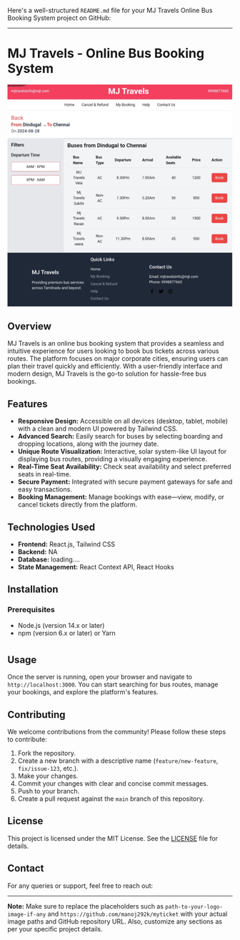Here's a well-structured `README.md` file for your MJ Travels Online Bus Booking System project on GitHub:

---

# MJ Travels - Online Bus Booking System

![MJ Travels](path-to-your-logo-image-if-any)

## Overview

MJ Travels is an online bus booking system that provides a seamless and intuitive experience for users looking to book bus tickets across various routes. The platform focuses on major corporate cities, ensuring users can plan their travel quickly and efficiently. With a user-friendly interface and modern design, MJ Travels is the go-to solution for hassle-free bus bookings.

## Features

- **Responsive Design:** Accessible on all devices (desktop, tablet, mobile) with a clean and modern UI powered by Tailwind CSS.
- **Advanced Search:** Easily search for buses by selecting boarding and dropping locations, along with the journey date.
- **Unique Route Visualization:** Interactive, solar system-like UI layout for displaying bus routes, providing a visually engaging experience.
- **Real-Time Seat Availability:** Check seat availability and select preferred seats in real-time.
- **Secure Payment:** Integrated with secure payment gateways for safe and easy transactions.
- **Booking Management:** Manage bookings with ease—view, modify, or cancel tickets directly from the platform.

## Technologies Used

- **Frontend:** React.js, Tailwind CSS
- **Backend:** NA
- **Database:** loading....
- **State Management:** React Context API, React Hooks

## Installation

### Prerequisites

- Node.js (version 14.x or later)
- npm (version 6.x or later) or Yarn

#
## Usage

Once the server is running, open your browser and navigate to `http://localhost:3000`. You can start searching for bus routes, manage your bookings, and explore the platform's features.

## Contributing

We welcome contributions from the community! Please follow these steps to contribute:

1. Fork the repository.
2. Create a new branch with a descriptive name (`feature/new-feature`, `fix/issue-123`, etc.).
3. Make your changes.
4. Commit your changes with clear and concise commit messages.
5. Push to your branch.
6. Create a pull request against the `main` branch of this repository.

## License

This project is licensed under the MIT License. See the [LICENSE](./LICENSE) file for details.

## Contact

For any queries or support, feel free to reach out:



---

**Note:** Make sure to replace the placeholders such as `path-to-your-logo-image-if-any` and `https://github.com/manoj292k/myticket` with your actual image paths and GitHub repository URL. Also, customize any sections as per your specific project details.
